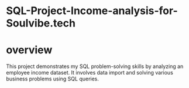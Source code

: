 # SQL-Project-Income-analysis-for-Soulvibe.tech

# overview
This project demonstrates my SQL problem-solving skills by analyzing an employee income dataset. It involves data import and solving various business problems using SQL queries.
